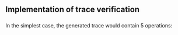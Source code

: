 ## Implementation of trace verification

###  
In the simplest case, the generated trace would contain 5 operations:
